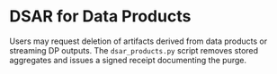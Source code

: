 # DSAR for Data Products

Users may request deletion of artifacts derived from data products or streaming
DP outputs. The `dsar_products.py` script removes stored aggregates and issues a
signed receipt documenting the purge.
